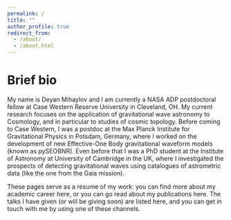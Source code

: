 ```yaml
---
permalink: /
title: ""
author_profile: true
redirect_from: 
  - /about/
  - /about.html
---
```


Brief bio
======

My name is Deyan Mihaylov and I am currently a NASA ADP postdoctoral fellow at Case Western Reserve University in Cleveland, OH. My current research focuses on the application of gravitational wave astronomy to Cosmology, and in particular to studies of cosmic topology. Before coming to Case Western, I was a postdoc at the Max Planck Institute for Gravitational Physics in Potsdam, Germany, where I worked on the development of new Effective-One Body gravitational waveform models (known as pySEOBNR). Even before that I was a PhD student at the Institute of Astronomy at University of Cambridge in the UK, where I investigated the prospects of detecting gravitational waves using catalogues of astrometric data (like the one from the Gaia mission).

These pages serve as a resume of my work: you can find more about my academic career here, or you can go read about my publications here. The talks I have given (or will be giving soon) are listed here, and you can get in touch with me by using one of these channels.
